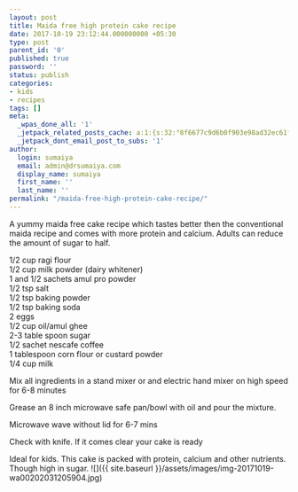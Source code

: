 ```yaml
---
layout: post
title: Maida free high protein cake recipe
date: 2017-10-19 23:12:44.000000000 +05:30
type: post
parent_id: '0'
published: true
password: ''
status: publish
categories:
- kids
- recipes
tags: []
meta:
  _wpas_done_all: '1'
  _jetpack_related_posts_cache: a:1:{s:32:"8f6677c9d6b0f903e98ad32ec61f8deb";a:2:{s:7:"expires";i:1593390157;s:7:"payload";a:3:{i:0;a:1:{s:2:"id";i:1790;}i:1;a:1:{s:2:"id";i:1781;}i:2;a:1:{s:2:"id";i:1788;}}}}
  _jetpack_dont_email_post_to_subs: '1'
author:
  login: sumaiya
  email: admin@drsumaiya.com
  display_name: sumaiya
  first_name: ''
  last_name: ''
permalink: "/maida-free-high-protein-cake-recipe/"
---
```

A yummy maida free cake recipe which tastes better then the conventional maida recipe and comes with more protein and calcium. Adults can reduce the amount of sugar to half.

1/2 cup ragi flour  
1/2 cup milk powder (dairy whitener)  
1 and 1/2 sachets amul pro powder  
1/2 tsp salt  
1/2 tsp baking powder  
1/2 tsp baking soda  
2 eggs  
1/2 cup oil/amul ghee  
2-3 table spoon sugar  
1/2 sachet nescafe coffee  
1 tablespoon corn flour or custard powder  
1/4 cup milk

Mix all ingredients in a stand mixer or and electric hand mixer on high speed for 6-8 minutes

Grease an 8 inch microwave safe pan/bowl with oil and pour the mixture.

Microwave wave without lid for 6-7 mins

Check with knife. If it comes clear your cake is ready

Ideal for kids. This cake is packed with protein, calcium and other nutrients. Though high in sugar. ![]({{ site.baseurl }}/assets/images/img-20171019-wa00202031205904.jpg)

